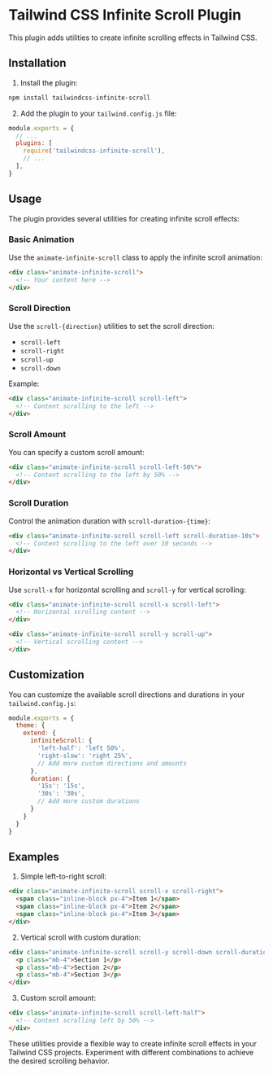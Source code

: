 #  Tailwind CSS Infinite Scroll Plugin

This plugin adds utilities to create infinite scrolling effects in Tailwind CSS.

## Installation

1. Install the plugin:

```bash
npm install tailwindcss-infinite-scroll
```

2. Add the plugin to your `tailwind.config.js` file:

```javascript
module.exports = {
  // ...
  plugins: [
    require('tailwindcss-infinite-scroll'),
    // ...
  ],
}
```

## Usage

The plugin provides several utilities for creating infinite scroll effects:

### Basic Animation

Use the `animate-infinite-scroll` class to apply the infinite scroll animation:

```html
<div class="animate-infinite-scroll">
  <!-- Your content here -->
</div>
```

### Scroll Direction

Use the `scroll-{direction}` utilities to set the scroll direction:

- `scroll-left`
- `scroll-right`
- `scroll-up`
- `scroll-down`

Example:

```html
<div class="animate-infinite-scroll scroll-left">
  <!-- Content scrolling to the left -->
</div>
```

### Scroll Amount

You can specify a custom scroll amount:

```html
<div class="animate-infinite-scroll scroll-left-50%">
  <!-- Content scrolling to the left by 50% -->
</div>
```

### Scroll Duration

Control the animation duration with `scroll-duration-{time}`:

```html
<div class="animate-infinite-scroll scroll-left scroll-duration-10s">
  <!-- Content scrolling to the left over 10 seconds -->
</div>
```

### Horizontal vs Vertical Scrolling

Use `scroll-x` for horizontal scrolling and `scroll-y` for vertical scrolling:

```html
<div class="animate-infinite-scroll scroll-x scroll-left">
  <!-- Horizontal scrolling content -->
</div>

<div class="animate-infinite-scroll scroll-y scroll-up">
  <!-- Vertical scrolling content -->
</div>
```

## Customization

You can customize the available scroll directions and durations in your `tailwind.config.js`:

```javascript
module.exports = {
  theme: {
    extend: {
      infiniteScroll: {
        'left-half': 'left 50%',
        'right-slow': 'right 25%',
        // Add more custom directions and amounts
      },
      duration: {
        '15s': '15s',
        '30s': '30s',
        // Add more custom durations
      }
    }
  }
}
```

## Examples

1. Simple left-to-right scroll:

```html
<div class="animate-infinite-scroll scroll-x scroll-right">
  <span class="inline-block px-4">Item 1</span>
  <span class="inline-block px-4">Item 2</span>
  <span class="inline-block px-4">Item 3</span>
</div>
```

2. Vertical scroll with custom duration:

```html
<div class="animate-infinite-scroll scroll-y scroll-down scroll-duration-15s">
  <p class="mb-4">Section 1</p>
  <p class="mb-4">Section 2</p>
  <p class="mb-4">Section 3</p>
</div>
```

3. Custom scroll amount:

```html
<div class="animate-infinite-scroll scroll-left-half">
  <!-- Content scrolling left by 50% -->
</div>
```

These utilities provide a flexible way to create infinite scroll effects in your Tailwind CSS projects. Experiment with different combinations to achieve the desired scrolling behavior.